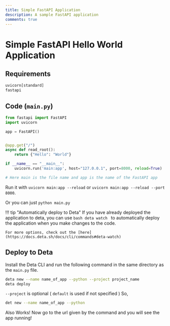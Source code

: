 ```yaml
---
title: Simple FastAPI Application
description: A sample FastAPI application
comments: true
---
```

# Simple FastAPI Hello World Application

## Requirements
```txt
uvicorn[standard]
fastapi
```

## Code (`main.py`)
```py
from fastapi import FastAPI
import uvicorn

app = FastAPI()


@app.get("/")
async def read_root():
    return {"Hello": "World"}

if __name__ == "__main__":
    uvicorn.run('main:app', host="127.0.0.1", port=8000, reload=True)

# Here main is the file name and app is the name of the FastAPI app
```

Run it with `uvicorn main:app --reload` or `uvicorn main:app --reload --port 8000`. 

Or you can just `python main.py`

!!! tip "Automatically deploy to Deta"
    If you have already deployed the application to deta, you can use
    ```bash
    deta watch
    ```
    to automatically deploy the application when you make changes to the code.

    For more options, check out the [here](https://docs.deta.sh/docs/cli/commands#deta-watch)

## Deploy to Deta
Install the Deta CLI and run the following command in the same directory as the `main.py` file.
```sh
deta new --name name_of_app --python --project project_name
deta deploy
```
`--project` is optional ( `default` is used if not specified )
So,
```sh
det new --name name_of_app --python
```
Also Works! Now go to the url given by the command and you will see the app running!
